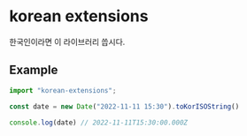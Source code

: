 # korean extensions

한국인이라면 이 라이브러리 씁시다.

## Example
```ts
import "korean-extensions";

const date = new Date("2022-11-11 15:30").toKorISOString()

console.log(date) // 2022-11-11T15:30:00.000Z

```